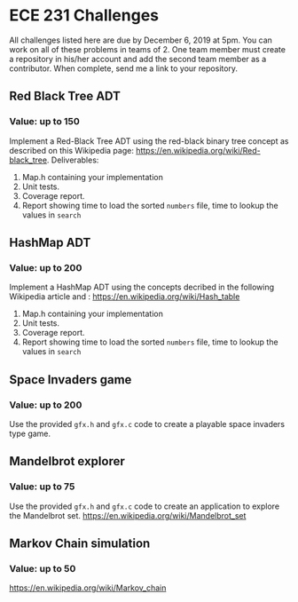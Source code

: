 # ECE 231 Challenges


All challenges listed here are due by December 6, 2019 at 5pm. You can work
on all of these problems in teams of 2. One team member must create a repository in
his/her account and add the second team member as a contributor. When complete,
send me a link to your repository.


## Red Black Tree ADT
### Value: up to 150
Implement a Red-Black Tree ADT using the red-black binary tree concept as described on this
Wikipedia page: https://en.wikipedia.org/wiki/Red-black_tree. 
Deliverables:

  1. Map.h containing your implementation
  1. Unit tests.
  1. Coverage report.
  1. Report showing time to load the sorted `numbers` file, time to lookup the values in `search`
  
## HashMap ADT
### Value: up to 200
Implement a HashMap ADT using the concepts decribed in the following Wikipedia article and :
https://en.wikipedia.org/wiki/Hash_table

  1. Map.h containing your implementation
  1. Unit tests.
  1. Coverage report.
  1. Report showing time to load the sorted `numbers` file, time to lookup the values in `search`

## Space Invaders game
### Value: up to 200

Use the provided `gfx.h` and `gfx.c` code to create a playable space invaders type game.

## Mandelbrot explorer
### Value: up to 75

Use the provided `gfx.h` and `gfx.c` code to create an application to explore the Mandelbrot
set. https://en.wikipedia.org/wiki/Mandelbrot_set

## Markov Chain simulation
### Value: up to 50

https://en.wikipedia.org/wiki/Markov_chain

